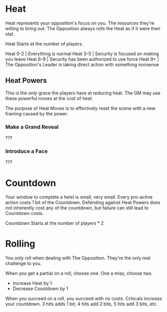 # Heat

Heat represents your opposition's focus on you. The resources they're willing to bring out. The Opposition always rolls the Heat as if it were their stat. 

Heat Starts at the number of players.

Heat 0-2 | Everything is normal
Heat 3-5 | Security is focused on making you leave
Heat 6-9 | Security has been authorized to use force
Heat 9+  | The Opposition's Leader is taking direct action with something nonsense

## Heat Powers

This is the *only* grace the players have at reducing heat. The GM may use these powerful moves at the cost of heat.

The purpose of Heat Moves is to effectively reset the scene with a new framing caused by the power.

### Make a Grand Reveal

???

### Introduce a Face

???

# Countdown

Your window to complete a heist is small, very small. Every pro-active action costs 1 bit of the Countdown. Defending against Heat Powers does not inherently cost any of the countdown, but failure can still lead to Countdown costs.

Countdown Starts at the number of players * 2

# Rolling

You only roll when dealing with The Opposition. They're the only real challenge to you.

When you get a partial on a roll, choose one. One a miss, choose two.
- Increase Heat by 1
- Decrease Countdown by 1

When you succeed on a roll, you succeed with no costs. Criticals *increase* your countdown. 3 hits adds 1 bit, 4 hits add 2 bits, 5 hits add 3 bits, etc.
